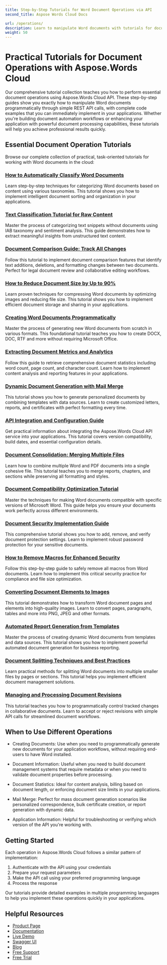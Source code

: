 ```yaml
---
title: Step-by-Step Tutorials for Word Document Operations via API
second_title: Aspose Words Cloud Docs

url: /operations/
description: Learn to manipulate Word documents with tutorials for document comparison, compression, mail merge, and more using Aspose.Words Cloud API.
weight: 50
---
```


# Practical Tutorials for Document Operations with Aspose.Words Cloud

Our comprehensive tutorial collection teaches you how to perform essential document operations using Aspose.Words Cloud API. These step-by-step guides show you exactly how to manipulate Word documents programmatically through simple REST API calls, with complete code examples that you can immediately implement in your applications. Whether you're building document automation workflows or enhancing your application with powerful document processing capabilities, these tutorials will help you achieve professional results quickly.

## Essential Document Operation Tutorials

Browse our complete collection of practical, task-oriented tutorials for working with Word documents in the cloud:

### [How to Automatically Classify Word Documents](/operations/classify-document/)
Learn step-by-step techniques for categorizing Word documents based on content using various taxonomies. This tutorial shows you how to implement intelligent document sorting and organization in your applications.

### [Text Classification Tutorial for Raw Content](/operations/classify-text/)
Master the process of categorizing text snippets without documents using IAB taxonomy and sentiment analysis. This guide demonstrates how to extract meaningful insights from unstructured text content.

### [Document Comparison Guide: Track All Changes](/operations/compare/)
Follow this tutorial to implement document comparison features that identify text additions, deletions, and formatting changes between two documents. Perfect for legal document review and collaborative editing workflows.

### [How to Reduce Document Size by Up to 90%](/operations/compress/)
Learn proven techniques for compressing Word documents by optimizing images and reducing file size. This tutorial shows you how to implement efficient document storage and sharing in your applications.

### [Creating Word Documents Programmatically](/operations/create/)
Master the process of generating new Word documents from scratch in various formats. This foundational tutorial teaches you how to create DOCX, DOC, RTF and more without requiring Microsoft Office.

### [Extracting Document Metrics and Analytics](/operations/document-statistics/)
Follow this guide to retrieve comprehensive document statistics including word count, page count, and character count. Learn how to implement content analysis and reporting features in your applications.

### [Dynamic Document Generation with Mail Merge](/operations/mail-merge/)
This tutorial shows you how to generate personalized documents by combining templates with data sources. Learn to create customized letters, reports, and certificates with perfect formatting every time.

### [API Integration and Configuration Guide](/operations/info/)
Get practical information about integrating the Aspose.Words Cloud API service into your applications. This tutorial covers version compatibility, build dates, and essential configuration details.

### [Document Consolidation: Merging Multiple Files](/operations/merge/)
Learn how to combine multiple Word and PDF documents into a single cohesive file. This tutorial teaches you to merge reports, chapters, and sections while preserving all formatting and styles.

### [Document Compatibility Optimization Tutorial](/operations/optimize/)
Master the techniques for making Word documents compatible with specific versions of Microsoft Word. This guide helps you ensure your documents work perfectly across different environments.

### [Document Security Implementation Guide](/operations/protect/)
This comprehensive tutorial shows you how to add, remove, and verify document protection settings. Learn to implement robust password protection for your sensitive documents.

### [How to Remove Macros for Enhanced Security](/operations/remove-macros/)
Follow this step-by-step guide to safely remove all macros from Word documents. Learn how to implement this critical security practice for compliance and file size optimization.

### [Converting Document Elements to Images](/operations/render/)
This tutorial demonstrates how to transform Word document pages and elements into high-quality images. Learn to convert pages, paragraphs, tables and more into PNG, JPEG and other formats.

### [Automated Report Generation from Templates](/operations/report/)
Master the process of creating dynamic Word documents from templates and data sources. This tutorial shows you how to implement powerful automated document generation for business reporting.

### [Document Splitting Techniques and Best Practices](/operations/split/)
Learn practical methods for splitting Word documents into multiple smaller files by pages or sections. This tutorial helps you implement efficient document management solutions.

### [Managing and Processing Document Revisions](/operations/track-changes/)
This tutorial teaches you how to programmatically control tracked changes in collaborative documents. Learn to accept or reject revisions with simple API calls for streamlined document workflows.

## When to Use Different Operations

- Creating Documents: Use when you need to programmatically generate new documents for your application workflows, without requiring end-users to have Word installed.

- Document Information: Useful when you need to build document management systems that require metadata or when you need to validate document properties before processing.

- Document Statistics: Ideal for content analysis, billing based on document length, or enforcing document size limits in your applications.

- Mail Merge: Perfect for mass document generation scenarios like personalized correspondence, bulk certificate creation, or report generation with dynamic data.

- Application Information: Helpful for troubleshooting or verifying which version of the API you're working with.

## Getting Started

Each operation in Aspose.Words Cloud follows a similar pattern of implementation:

1. Authenticate with the API using your credentials
2. Prepare your request parameters
3. Make the API call using your preferred programming language
4. Process the response

Our tutorials provide detailed examples in multiple programming languages to help you implement these operations quickly in your applications.

## Helpful Resources

- [Product Page](https://products.aspose.cloud/words/)
- [Documentation](https://docs.aspose.cloud/words/)
- [Live Demo](https://products.aspose.app/words/family)
- [Swagger UI](https://reference.aspose.cloud/words/)
- [Blog](https://blog.aspose.cloud/category/words/)
- [Free Support](https://forum.aspose.cloud/c/words/17)
- [Free Trial](https://dashboard.aspose.cloud/#/apps)